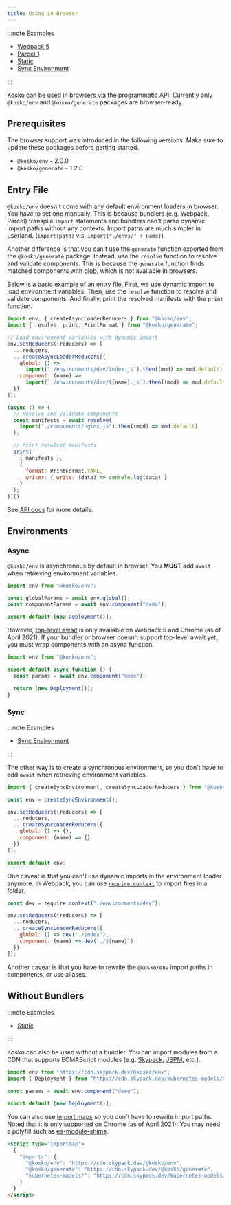 ```yaml
---
title: Using in Browser
---
```


:::note Examples

- [Webpack 5](https://github.com/tommy351/kosko/tree/master/examples/web-webpack-5)
- [Parcel 1](https://github.com/tommy351/kosko/tree/master/examples/web-parcel-1)
- [Static](https://github.com/tommy351/kosko/tree/master/examples/web-static)
- [Sync Environment](https://github.com/tommy351/kosko/tree/master/examples/web-sync-environment)

:::

Kosko can be used in browsers via the programmatic API. Currently only `@kosko/env` and `@kosko/generate` packages are browser-ready.

## Prerequisites

The browser support was introduced in the following versions. Make sure to update these packages before getting started.

- `@kosko/env` - 2.0.0
- `@kosko/generate` - 1.2.0

## Entry File

`@kosko/env` doesn't come with any default environment loaders in browser. You have to set one manually. This is because bundlers (e.g. Webpack, Parcel) transpile `import` statements and bundlers can't parse dynamic import paths without any contexts. Import paths are much simpler in userland. (`import(path)` v.s. `import("./envs/" + name)`)

Another difference is that you can't use the `generate` function exported from the `@kosko/generate` package. Instead, use the `resolve` function to resolve and validate components. This is because the `generate` function finds matched components with [glob](<https://en.wikipedia.org/wiki/Glob_(programming)>), which is not available in browsers.

Below is a basic example of an entry file. First, we use dynamic import to load environment variables. Then, use the `resolve` function to resolve and validate components. And finally, print the resolved manifests with the `print` function.

```js
import env, { createAsyncLoaderReducers } from "@kosko/env";
import { resolve, print, PrintFormat } from "@kosko/generate";

// Load environment variables with dynamic import
env.setReducers((reducers) => [
  ...reducers,
  ...createAsyncLoaderReducers({
    global: () =>
      import("./environments/dev/index.js").then((mod) => mod.default),
    component: (name) =>
      import(`./environments/dev/${name}.js`).then((mod) => mod.default)
  })
]);

(async () => {
  // Resolve and validate components
  const manifests = await resolve(
    import("./components/nginx.js").then((mod) => mod.default)
  );

  // Print resolved manifests
  print(
    { manifests },
    {
      format: PrintFormat.YAML,
      writer: { write: (data) => console.log(data) }
    }
  );
})();
```

See [API docs](/docs/api) for more details.

## Environments

### Async

`@kosko/env` is asynchronous by default in browser. You **MUST** add `await` when retrieving environment variables.

```js
import env from "@kosko/env";

const globalParams = await env.global();
const componentParams = await env.component("demo");

export default [new Deployment()];
```

However, [top-level await](https://github.com/tc39/proposal-top-level-await) is only available on Webpack 5 and Chrome (as of April 2021). If your bundler or browser doesn't support top-level await yet, you must wrap components with an async function.

```js
import env from "@kosko/env";

export default async function () {
  const params = await env.component("demo");

  return [new Deployment()];
}
```

### Sync

:::note Examples

- [Sync Environment](https://github.com/tommy351/kosko/tree/master/examples/web-sync-environment)

:::

The other way is to create a synchronous environment, so you don't have to add `await` when retrieving environment variables.

```js
import { createSyncEnvironment, createSyncLoaderReducers } from "@kosko/env";

const env = createSyncEnvironment();

env.setReducers((reducers) => [
  ...reducers,
  ...createSyncLoaderReducers({
    global: () => {},
    component: (name) => {}
  })
]);

export default env;
```

One caveat is that you can't use dynamic imports in the environment loader anymore. In Webpack, you can use [`require.context`](https://webpack.js.org/guides/dependency-management/#requirecontext) to import files in a folder.

```js
const dev = require.context("./environments/dev");

env.setReducers((reducers) => [
  ...reducers,
  ...createSyncLoaderReducers({
    global: () => dev("./index"),
    component: (name) => dev(`./${name}`)
  })
]);
```

Another caveat is that you have to rewrite the `@kosko/env` import paths in components, or use aliases.

## Without Bundlers

:::note Examples

- [Static](https://github.com/tommy351/kosko/tree/master/examples/web-static)

:::

Kosko can also be used without a bundler. You can import modules from a CDN that supports ECMAScript modules (e.g. [Skypack](https://www.skypack.dev/), [JSPM](https://jspm.org/), etc.).

```js
import env from "https://cdn.skypack.dev/@kosko/env";
import { Deployment } from "https://cdn.skypack.dev/kubernetes-models/apps/v1/Deployment";

const params = await env.component("demo");

export default [new Deployment()];
```

You can also use [import maps](https://github.com/WICG/import-maps) so you don't have to rewrite import paths. Noted that it is only supported on Chrome (as of April 2021). You may need a polyfill such as [es-module-shims](https://github.com/guybedford/es-module-shims).

```html
<script type="importmap">
  {
    "imports": {
      "@kosko/env": "https://cdn.skypack.dev/@kosko/env",
      "@kosko/generate": "https://cdn.skypack.dev/@kosko/generate",
      "kubernetes-models/": "https://cdn.skypack.dev/kubernetes-models/"
    }
  }
</script>
```
